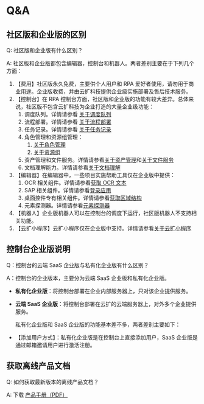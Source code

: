 # Q&A

## 社区版和企业版的区别
Q: 社区版和企业版有什么区别？

A: 社区版和企业版都包含编辑器，控制台和机器人。两者差别主要在于下列几个方面：
1. 【费用】社区版永久免费，主要供个人用户和 RPA 爱好者使用，请勿用于商业用途。企业版收费，并由云扩科技提供企业级实施部署及售后技术服务。
2. 【控制台】在 RPA 控制台方面，社区版和企业版的功能有较大差异。总体来说，社区版不包含云扩科技为企业打造的大量企业级功能：
    1. 调度队列。详情请参看 [关于调度队列](Console/queue/aboutqueue.md)
    2. 流程部署。详情请参看 [关于流程部署](Console/workflow/aboutworkflow.md)
    3. 任务记录。详情请参看 [关于任务记录](Console/job/aboutJob.md)
    4. 角色管理和资源组管理：
        1. [关于角色管理](Console/management/roles/aboutRoles.md)
        2. [关于资源组](Console/management/groups/aboutGroups.md)
    5. 资产管理和文件服务。详情请参看[关于资产管理](Console/datacentor/asset/AboutAsset.md)和[关于文件服务](Console/datacentor/fileservice/Aboutfileservice.md)
    6. 文档理解能力。详情请参看[关于文档理解](Console/docreader/aboutDocreader.md)
3. 【编辑器】在编辑器中，一些项目实施帮助工具仅在企业版中提供：
    1. OCR 相关组件。详情请参看[获取 OCR 文本](Activities/UIAutomation/OCR/GetOCRText.md)
    2. SAP 相关组件。详情请参看[登录应用](Activities/UIAutomation/SAP/SAP_Login.md)
    3. 桌面控件专有相关组件。详情请参看[获取区域结构](UIAutomation/DesktopOnly/GetJsonStructure.md)
    4. 元素探测器。详情请参看[元素探测器](Activities/Appendix/UiDetector.md)
4. 【机器人】企业版机器人可以在控制台的调度下运行，社区版机器人不支持相关功能。
5. 【云扩小程序】云扩小程序仅在企业版中支持。详情请参看[关于云扩小程序](Apps/aboutApps.md)

## 控制台企业版说明
Q：控制台的云端 SaaS 企业版与私有化企业版有什么区别？

A：控制台的企业版本，主要分为云端 SaaS 企业版和私有化企业版。
- **私有化企业版**：将控制台部署在企业内部服务器上，只对该企业提供服务。
- **云端 SaaS 企业版**：将控制台部署在云扩的云端服务器上，对外多个企业提供服务。
  
  私有化企业版和 SaaS 企业版的功能基本差不多，两者差别主要如下：
- 【添加用户方式】：私有化企业版是在控制台上直接添加用户，SaaS 企业版是通过邮箱邀请用户进行激活注册。


## 获取离线产品文档
Q: 如何获取最新版本的离线产品文档？

A: 下载 [产品手册（PDF）](https://dev-academy.bottime.com/pdf/Product_Induction_ZH-CN.pdf)
